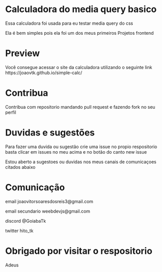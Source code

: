 # Calculadora do media query basico
<p>Essa calculadora foi usada para eu testar media query do css</p>
<p>Ela é bem simples pois ela foi um dos meus primeiros Projetos frontend</p>

# Preview
<p>Você consegue acessar o site da calculadora utilizando o seguinte link https://joaovtk.github.io/simple-calc/</p>

# Contribua
<p>Contribua com repositorio mandando pull request e fazendo fork no seu perfil</p>

# Duvidas e sugestões
<p>Para fazer uma duvida ou sugestão crie uma issue no propio respositorio basta clicar em issues no meu acima e no botão do canto new issue</p>
<p>Estou aberto a sugestoes ou duvidas nos meus canais de comunicaçoes citados abaixo</p>

# Comunicação
<p>email joaovitorsoaresdosreis3@gmail.com</p>
<p>email secundario weebdevjs@gmail.com</p>
<p>discord @GoiabaTk</p>
<p>twitter hito_tk</p>

# Obrigado por visitar o respositorio 
<p>Adeus</p>

